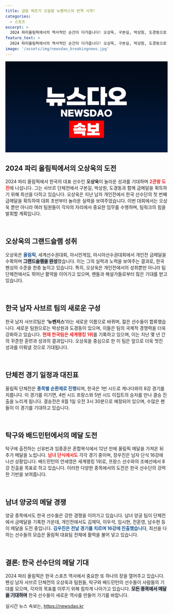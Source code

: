 ```yaml
---
title: 금빛 찌르기 오늘밤 뉴펜저스의 반격 시작!
categories:
  - 스포츠
excerpt: >
  2024 파리올림픽에서의 역사적인 순간이 다가옵니다! 오상욱, 구본길, 박상원, 도경동으로 구성된 뉴펜저스가 펜싱 사브르 단체전 3연패에 도전합니다. 그랜드슬램이 이끄는 금빛 찌르기를 놓치지 마세요!
feature_text: >
  2024 파리올림픽에서의 역사적인 순간이 다가옵니다! 오상욱, 구본길, 박상원, 도경동으로 구성된 뉴펜저스가 펜싱 사브르 단체전 3연패에 도전합니다. 그랜드슬램이 이끄는 금빛 찌르기를 놓치지 마세요!
image: '/assets/img/newsdao_breakingnews.jpg'
---
```


<p><img src="/assets/img/newsdao_breakingnews.jpg" alt="pcversion 속보" /></p>

<h2 data-ke-size="size26">2024 파리 올림픽에서의 오상욱의 도전</h2>

<p data-ke-size="size16">2024 파리 올림픽에서 한국의 대표 선수인 <b>오상욱</b>이 놀라운 성과를 기대하며 <b><span style="color: #ee2323;">2관왕 도전</span></b>에 나섭니다. 그는 사브르 단체전에서 구본길, 박상원, 도경동과 함께 금메달을 획득하기 위해 최선을 다하고 있습니다. 오상욱은 지난 남자 개인전에서 한국 선수단의 첫 번째 금메달을 획득하여 대회 초반부터 놀라운 실력을 보여주었습니다. 이번 대회에서는 오상욱 뿐만 아니라 여러 팀원들이 각자의 자리에서 중요한 임무를 수행하며, 팀워크의 힘을 발휘할 계획입니다. </p>

<p data-ke-size="size16">&nbsp;</p>

<h2 data-ke-size="size26">오상욱의 그랜드슬램 성취</h2>

<p data-ke-size="size16">오상욱은 <b><span style="color: #1a5490;">올림픽</span></b>, 세계선수권대회, 아시안게임, 아시아선수권대회에서 개인전 금메달을 수확하며 <b><span style="background-color: #21538527;">그랜드슬램을 완성</span></b>했습니다. 이는 그의 실력과 노력을 보여주는 결과로, 한국 펜싱의 수준을 한층 높이고 있습니다. 특히, 오상욱은 개인전에서의 성취뿐만 아니라 팀 단체전에서도 뛰어난 활약을 이어가고 있으며, 팬들과 해설가들로부터 많은 기대를 받고 있습니다. </p>

<p data-ke-size="size16">&nbsp;</p>

<h2 data-ke-size="size26">한국 남자 사브르 팀의 새로운 구성</h2>

<p data-ke-size="size16">한국 남자 사브르팀은 <b>‘뉴펜저스’</b>라는 새로운 이름으로 바뀌며, 젊은 선수들이 합류했습니다. 새로운 팀원으로는 박상원과 도경동이 있으며, 이들은 팀의 국제적 경쟁력을 더욱 강화하고 있습니다. <b><span style="color: #ee2323;">현재 한국팀은 세계랭킹 1위</span></b>를 기록하고 있으며, 이는 지난 몇 년 간의 꾸준한 훈련과 성과의 결과입니다. 오상욱을 중심으로 한 이 팀은 앞으로 더욱 멋진 성과를 이뤄낼 것으로 기대됩니다.</p>

<p data-ke-size="size16">&nbsp;</p>

<h2 data-ke-size="size26">단체전 경기 일정과 대진표</h2>

<p data-ke-size="size16">올림픽 단체전은 <b><span style="color: #1a5490;">종목별 순환제로 진행</span></b>되며, 한국은 1번 시드로 캐나다와의 8강 경기를 치릅니다. 이 경기를 이기면, 4번 시드 프랑스와 5번 시드 이집트의 승자를 만나 결승 진출을 노리게 됩니다. 결승전은 8월 1일 오전 3시 30분으로 예정되어 있으며, 수많은 팬들이 이 경기를 기대하고 있습니다.</p>

<p data-ke-size="size16">&nbsp;</p>

<h2 data-ke-size="size26">탁구와 배드민턴에서의 메달 도전</h2>

<p data-ke-size="size16">탁구에 출전하는 신유빈과 임종훈은 혼합복식에서 12년 만에 올림픽 메달을 가져온 뒤 추가 메달을 노립니다. <b><span style="color: #ee2323;">남녀 단식에서도</span></b> 각각 경기 중이며, 장우진은 남자 단식 16강에 나선 상황입니다. 배드민턴의 안세영은 세계랭킹 1위로, 프랑스 선수와의 조예선에서 8강 진출을 목표로 하고 있습니다. 이러한 다양한 종목에서의 도전은 한국 선수단의 강력한 기반을 보여줍니다.</p>

<p data-ke-size="size16">&nbsp;</p>

<h2 data-ke-size="size26">남녀 양궁의 메달 경쟁</h2>

<p data-ke-size="size16">양궁 종목에서도 한국 선수들은 강한 경쟁을 이어가고 있습니다. 남녀 양궁 팀이 단체전에서 금메달을 기록한 가운데, 개인전에서도 김제덕, 이우석, 임시현, 전훈영, 남수현 등이 메달을 도전 중입니다. <b><span style="color: #1a5490;">김우진은 전날 경기를 치르며 16강에 진출했습니다</span></b>, 최선을 다하는 선수들의 모습은 올림픽 대표팀 전체에 활력을 불어 넣고 있습니다. </p>

<p data-ke-size="size16">&nbsp;</p>

<h2 data-ke-size="size26">결론: 한국 선수단의 메달 기대</h2>

<p data-ke-size="size16">2024 파리 올림픽은 한국 스포츠 역사에서 중요한 또 하나의 장을 열어주고 있습니다. 펜싱 남자 사브르 단체전의 오상욱과 팀원들, 탁구와 배드민턴의 선수들이 사람들의 기대를 모으며, 각자의 목표를 이루기 위해 힘차게 나아가고 있습니다. <b><span style="background-color: #21538527;">모든 종목에서 메달을 기대하며</span></b> 한국 선수들이 새로운 역사를 만들어 가기를 바랍니다.</p>
실시간 뉴스 속보는, <a href="https://newsdao.kr" rel="dofollow">https://newsdao.kr</a>


